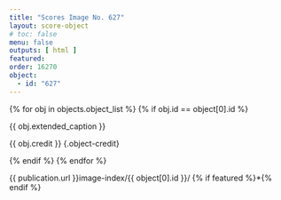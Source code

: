 ```yaml
---
title: "Scores Image No. 627"
layout: score-object
# toc: false
menu: false
outputs: [ html ]
featured: 
order: 16270
object:
  - id: "627"
---
```


{% for obj in objects.object_list %}
{% if obj.id == object[0].id %}

{{ obj.extended_caption }}

{{ obj.credit }} {.object-credit}

{% endif %}
{% endfor %}

<div class="object-credit object-url is-print-only">

{{ publication.url }}image-index/{{ object[0].id }}/ {% if featured %}*{% endif %}

</div>
